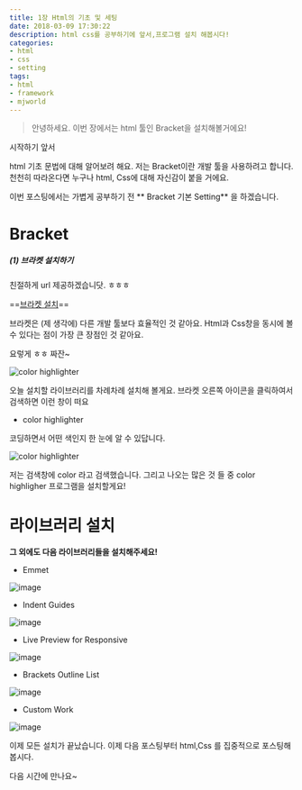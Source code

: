 ```yaml
---
title: 1장 Html의 기초 및 세팅 
date: 2018-03-09 17:30:22
description: html css를 공부하기에 앞서,프로그램 설치 해봅시다!
categories:
- html
- css
- setting
tags:
- html
- framework
- mjworld
---
```


> 안녕하세요. 이번 장에서는 html 툴인 Bracket을 설치해볼거에요!

<!-- more -->


시작하기 앞서


html 기초 문법에 대해 알어보려 해요.
 저는 Bracket이란 개발 툴을 사용하려고 합니다.
 천천히 따라온다면 누구나 html, Css에 대해 자신감이 붙을 거에요.

 이번 포스팅에서는 가볍게 공부하기 전 ** Bracket 기본 Setting** 을 하겠습니다.


# Bracket

##### (1) 브라켓 설치하기

친절하게 url 제공하겠습니닷. ㅎㅎㅎ

==[브라켓 설치](http://brackets.io/)==

브라켓은 (제 생각에) 다른 개발 툴보다 효율적인 것 같아요.
 Html과 Css창을 동시에 볼 수 있다는 점이 가장 큰 장점인 것 같아요.

요렇게 ㅎㅎ 짜잔~

![color highlighter]()


오늘 설치할 라이브러리를 차례차례 설치해 볼게요.
브라켓 오른쪽 아이콘을 클릭하여서 검색하면 이런 창이 떠요

- color highlighter

코딩하면서 어떤 색인지 한 눈에 알 수 있답니다.


![color highlighter](https://user-images.githubusercontent.com/20442104/37499422-f8eb4b16-2906-11e8-8512-1358c0895a18.png)

저는 검색창에 color 라고 검색했습니다.
 그리고 나오는 많은 것 들 중 color highligher 프로그램을 설치할게요!


# 라이브러리 설치

**그 외에도 다음 라이브러리들을 설치해주세요!**

- Emmet

![image](https://user-images.githubusercontent.com/20442104/37499533-93967226-2907-11e8-911d-fbb4b3481980.png)

- Indent Guides

![image](https://user-images.githubusercontent.com/20442104/37499610-fdc290ee-2907-11e8-8a62-fa7dc98fca3e.png)

- Live Preview for Responsive

![image](https://user-images.githubusercontent.com/20442104/37499842-5a6dfed6-2909-11e8-8a05-c2e9cfc70595.png)

- Brackets Outline List

![image](https://user-images.githubusercontent.com/20442104/37499681-5fe82e1e-2908-11e8-8bfa-176c6748a072.png)

- Custom Work

![image](https://user-images.githubusercontent.com/20442104/37499735-b1324bce-2908-11e8-818a-af0809475091.png)


이제 모든 설치가 끝났습니다. 이제 다음 포스팅부터 html,Css 를 집중적으로 포스팅해봅시다.

다음 시간에 만나요~ 



